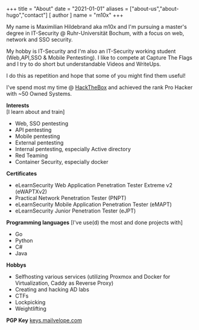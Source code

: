 +++
title = "About"
date = "2021-01-01"
aliases = ["about-us","about-hugo","contact"]
[ author ]
  name = "m10x"
+++

My name is Maximilian Hildebrand aka m10x and I'm pursuing a master's degree in IT-Security @ Ruhr-Universität Bochum, with a focus on web, network and SSO security.

My hobby is IT-Security and I'm also an IT-Security working student (Web,API,SSO & Mobile Pentesting). I like to compete at Capture The Flags and I try to do short but understandable Videos and WriteUps.

I do this as repetition and hope that some of you might find them useful!

I've spend most my time @ [HackTheBox](https://www.hackthebox.eu/home/users/profile/19366) and achieved the rank Pro Hacker with ~50 Owned Systems.

**Interests**  
[I learn about and train]

* Web, SSO pentesting
* API pentesting
* Mobile pentesting
* External pentesting
* Internal pentesting, especially Active directory
* Red Teaming
* Container Security, especially docker

**Certificates**

* eLearnSecurity Web Application Penetration Tester Extreme v2 (eWAPTXv2)
* Practical Network Penetration Tester (PNPT)
* eLearnSecurity Mobile Application Penetration Tester (eMAPT)
* eLearnSecurity Junior Penetration Tester (eJPT)

**Programming languages**
[I've use(d) the most and done projects with]

* Go
* Python
* C#
* Java

**Hobbys**
* Selfhosting various services (utilizing Proxmox and Docker for Virtualization, Caddy as Reverse Proxy)
* Creating and hacking AD labs
* CTFs
* Lockpicking
* Weightlifting

**PGP Key**
[keys.mailvelope.com](https://keys.mailvelope.com/pks/lookup?op=get&search=website%40m10x.de)
